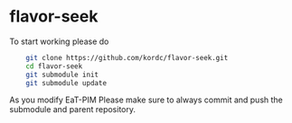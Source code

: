 # flavor-seek


To start working please do

```sh
    git clone https://github.com/kordc/flavor-seek.git
    cd flavor-seek
    git submodule init
    git submodule update
```


As you modify EaT-PIM Please make sure to always commit and push the submodule and parent repository.